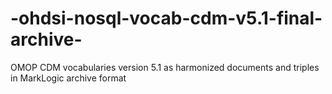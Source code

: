 # -ohdsi-nosql-vocab-cdm-v5.1-final-archive-
OMOP CDM vocabularies version 5.1 as harmonized documents and triples in MarkLogic archive format
